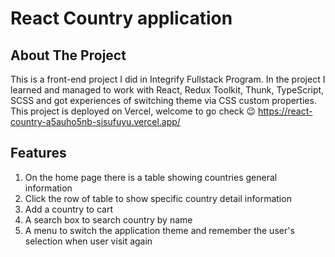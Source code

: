 # React Country application

## About The Project
This is a front-end project I did in Integrify Fullstack Program. In the project I learned and managed to work with React, Redux Toolkit, Thunk, TypeScript, SCSS and got experiences of switching theme via CSS custom properties. This project is deployed on Vercel, welcome to go check 😉 https://react-country-a5auho5nb-sisufuyu.vercel.app/

## Features
1. On the home page there is a table showing countries general information
2. Click the row of table to show specific country detail information
3. Add a country to cart
4. A search box to search country by name
5. A menu to switch the application theme and remember the user's selection when user visit again

